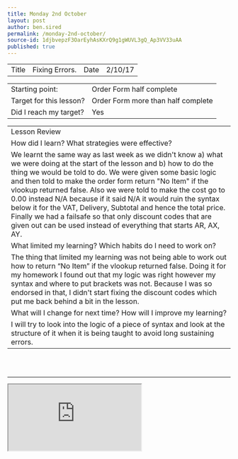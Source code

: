 ```yaml
---
title: Monday 2nd October
layout: post
author: ben.sired
permalink: /monday-2nd-october/
source-id: 1djbvepzF3OarEyhAsKXrQ9g1gWUVL3gQ_Ap3VV33uAA
published: true
---
```

<table>
  <tr>
    <td>Title</td>
    <td>Fixing Errors.</td>
    <td>Date</td>
    <td>2/10/17</td>
  </tr>
</table>


<table>
  <tr>
    <td>Starting point:</td>
    <td>Order Form half complete </td>
  </tr>
  <tr>
    <td>Target for this lesson?</td>
    <td>Order Form more than half complete</td>
  </tr>
  <tr>
    <td>Did I reach my target? 
</td>
    <td>Yes</td>
  </tr>
</table>


<table>
  <tr>
    <td>Lesson Review</td>
  </tr>
  <tr>
    <td>How did I learn? What strategies were effective? </td>
  </tr>
  <tr>
    <td>We learnt the same way as last week as we didn't know a) what we were doing at the start of the lesson and b) how to do the thing we would be told to do. We were given some basic logic and then told to make the order form return "No Item" if the vlookup returned false. Also we were told to make the cost go to 0.00 instead N/A because if it said N/A it would ruin the syntax below it for the VAT, Delivery, Subtotal and hence the total price. Finally we had a failsafe so that only discount codes that are given out can be used instead of everything that starts AR, AX, AY.</td>
  </tr>
  <tr>
    <td>What limited my learning? Which habits do I need to work on?</td>
  </tr>
  <tr>
    <td>The thing that limited my learning was not being able to work out how to return “No Item” if the vlookup returned false. Doing it for my homework I found out that my logic was right however my syntax and where to put brackets was not. Because I was so endorsed in that, I didn't start fixing the discount codes which put me back behind a bit in the lesson.</td>
  </tr>
  <tr>
    <td>What will I change for next time? How will I improve my learning?</td>
  </tr>
  <tr>
    <td>I will try to look into the logic of a piece of syntax and look at the structure of it when it is being taught to avoid long sustaining errors.</td>
  </tr>
</table>

<br>
<br>
<hr>
<iframe src="https://docs.google.com/spreadsheets/d/e/2PACX-1vTuEermi-5nTEdx6k3TZaYVxmeCQ2EGguVCA-aV3G8h78HMoqpGtK-w1MTFr-7BSaynH4S7NiKC010B/pubhtml?widget=true&amp;headers=false"></iframe>


